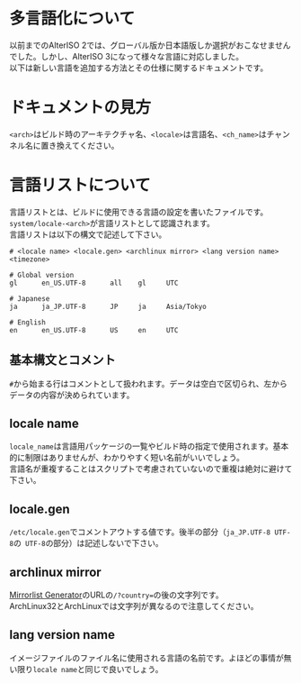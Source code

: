# 多言語化について
以前までのAlterISO 2では、グローバル版か日本語版しか選択がおこなせませんでした。しかし、AlterISO 3になって様々な言語に対応しました。  
以下は新しい言語を追加する方法とその仕様に関するドキュメントです。  

# ドキュメントの見方
`<arch>`はビルド時のアーキテクチャ名、`<locale>`は言語名、`<ch_name>`はチャンネル名に置き換えてください。  

# 言語リストについて
言語リストとは、ビルドに使用できる言語の設定を書いたファイルです。  
`system/locale-<arch>`が言語リストとして認識されます。  
言語リストは以下の構文で記述して下さい。

```
# <locale name> <locale.gen> <archlinux mirror> <lang version name> <timezone>

# Global version
gl      en_US.UTF-8      all    gl     UTC

# Japanese
ja      ja_JP.UTF-8      JP     ja     Asia/Tokyo

# English
en      en_US.UTF-8      US     en     UTC
```

## 基本構文とコメント
`#`から始まる行はコメントとして扱われます。データは空白で区切られ、左からデータの内容が決められています。  

## locale name
`locale_name`は言語用パッケージの一覧やビルド時の指定で使用されます。基本的に制限はありませんが、わかりやすく短い名前がいいでしょう。  
言語名が重複することはスクリプトで考慮されていないので重複は絶対に避けて下さい。  

## locale.gen
`/etc/locale.gen`でコメントアウトする値です。後半の部分（`ja_JP.UTF-8 UTF-8`の` UTF-8`の部分）は記述しないで下さい。  
  
## archlinux mirror
[Mirrorlist Generator](https://www.archlinux.org/mirrorlist/)のURLの`/?country=`の後の文字列です。  
ArchLinux32とArchLinuxでは文字列が異なるので注意してください。  

## lang version name
イメージファイルのファイル名に使用される言語の名前です。よほどの事情が無い限り`locale name`と同じで良いでしょう。  
